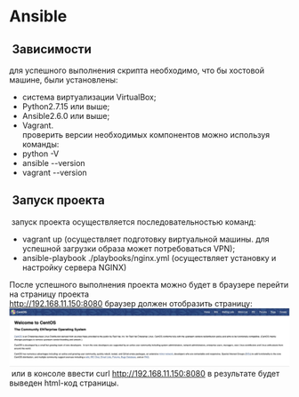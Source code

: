 # Ansible
##  Зависимости
для успешного выполнения скрипта необходимо, что бы хостовой машине, были установлены:
- система виртуализации VirtualBox;  
- Python2.7.15 или выше;  
- Ansible2.6.0 или выше;
- Vagrant.  
проверить версии необходимых компонентов можно используя команды:
- python -V
- ansible --version
- vagrant --version
##  Запуск проекта
 запуск проекта осуществляется последовательностью команд:  
- vagrant up (осуществляет подготовку виртуальной машины. для успешной загрузки образа может потребоваться VPN);
- ansible-playbook ./playbooks/nginx.yml (осуществляет установку и настройку сервера NGINX)


После успешного выполнения проекта можно будет в браузере перейти на страницу проекта  
http://192.168.11.150:8080 браузер должен отобразить страницу:![](/images/image1.jpg)  
 или в консоле ввести curl http://192.168.11.150:8080 в результате будет выведен html-код страницы.
